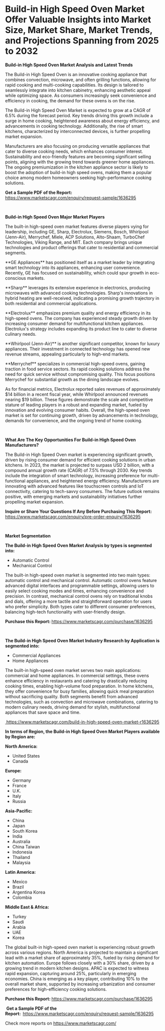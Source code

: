 <p><h1>Build-in High Speed Oven Market Offer Valuable Insights into Market Size, Market Share, Market Trends, and Projections Spanning from 2025 to 2032</h1></p><p><strong>Build-in High Speed Oven Market Analysis and Latest Trends</strong></p>
<p><p>The Build-in High Speed Oven is an innovative cooking appliance that combines convection, microwave, and often grilling functions, allowing for rapid cooking and multi-cooking capabilities. Its design is tailored to seamlessly integrate into kitchen cabinetry, enhancing aesthetic appeal while optimizing space. As consumers increasingly seek convenience and efficiency in cooking, the demand for these ovens is on the rise.</p><p>The Build-in High Speed Oven Market is expected to grow at a CAGR of 6.5% during the forecast period. Key trends driving this growth include a surge in home cooking, heightened awareness about energy efficiency, and advancements in cooking technology. Additionally, the rise of smart kitchens, characterized by interconnected devices, is further propelling market expansion. </p><p>Manufacturers are also focusing on producing versatile appliances that cater to diverse cooking needs, which enhances consumer interest. Sustainability and eco-friendly features are becoming significant selling points, aligning with the growing trend towards greener home appliances. The ongoing premiumization in the kitchen appliance sector is likely to boost the adoption of build-in high speed ovens, making them a popular choice among modern homeowners seeking high-performance cooking solutions.</p></p>
<p><strong>Get a Sample PDF of the Report:&nbsp;</strong> <a href="https://www.marketscagr.com/enquiry/request-sample/1636295?utm_campaign=2461&utm_medium=2&utm_source=Github&utm_content=ia&utm_term=23032025&utm_id=build-in-high-speed-oven">https://www.marketscagr.com/enquiry/request-sample/1636295</a></p>
<p>&nbsp;</p>
<p><strong>Build-in High Speed Oven Major Market Players</strong></p>
<p><p>The built-in high-speed oven market features diverse players vying for leadership, including GE, Sharp, Electrolux, Siemens, Bosch, Whirlpool (Jenn-Air), Merrychef, Miele, ACP Solutions, Alto-Shaam, TurboChef Technologies, Viking Range, and MIT. Each company brings unique technologies and product offerings that cater to residential and commercial segments.</p><p>**GE Appliances** has positioned itself as a market leader by integrating smart technology into its appliances, enhancing user convenience. Recently, GE has focused on sustainability, which could spur growth in eco-conscious markets.</p><p>**Sharp** leverages its extensive experience in electronics, producing microwaves with advanced cooking technologies. Sharp's innovations in hybrid heating are well-received, indicating a promising growth trajectory in both residential and commercial applications.</p><p>**Electrolux** emphasizes premium quality and energy efficiency in its high-speed ovens. The company has experienced steady growth driven by increasing consumer demand for multifunctional kitchen appliances. Electrolux's strategy includes expanding its product line to cater to diverse culinary needs.</p><p>**Whirlpool (Jenn-Air)** is another significant competitor, known for luxury appliances. Their investment in connected technology has opened new revenue streams, appealing particularly to high-end markets.</p><p>**Merrychef** specializes in commercial high-speed ovens, gaining traction in food service sectors. Its rapid cooking solutions address the need for quick service without compromising quality. This focus positions Merrychef for substantial growth as the dining landscape evolves.</p><p>As for financial metrics, Electrolux reported sales revenues of approximately $14 billion in a recent fiscal year, while Whirlpool announced revenues nearing $19 billion. These figures demonstrate the scale and competitive stature of leading players in a robust and expanding market, fueled by innovation and evolving consumer habits. Overall, the high-speed oven market is set for continuing growth, driven by advancements in technology, demands for convenience, and the ongoing trend of home cooking.</p></p>
<p>&nbsp;</p>
<p><strong>What Are The Key Opportunities For Build-in High Speed Oven Manufacturers?</strong></p>
<p><p>The Build-in High Speed Oven market is experiencing significant growth, driven by rising consumer demand for efficient cooking solutions in urban kitchens. In 2023, the market is projected to surpass USD 2 billion, with a compound annual growth rate (CAGR) of 7.5% through 2030. Key trends include the integration of smart technology, increasing preference for multi-functional appliances, and heightened energy efficiency. Manufacturers are innovating with advanced features like touchscreen controls and IoT connectivity, catering to tech-savvy consumers. The future outlook remains positive, with emerging markets and sustainability initiatives further propelling market expansion.</p></p>
<p><strong>Inquire or Share Your Questions If Any Before Purchasing This Report:</strong> <a href="https://www.marketscagr.com/enquiry/pre-order-enquiry/1636295?utm_campaign=2461&utm_medium=2&utm_source=Github&utm_content=ia&utm_term=23032025&utm_id=build-in-high-speed-oven">https://www.marketscagr.com/enquiry/pre-order-enquiry/1636295</a></p>
<p>&nbsp;</p>
<p><strong>Market Segmentation</strong></p>
<p><strong>The Build-in High Speed Oven Market Analysis by types is segmented into:</strong></p>
<p><ul><li>Automatic Control</li><li>Mechanical Control</li></ul></p>
<p><p>The built-in high-speed oven market is segmented into two main types: automatic control and mechanical control. Automatic control ovens feature advanced digital interfaces and programmable settings, allowing users to easily select cooking modes and times, enhancing convenience and precision. In contrast, mechanical control ovens rely on traditional knobs and dials, offering a more tactile and straightforward operation for users who prefer simplicity. Both types cater to different consumer preferences, balancing high-tech functionality with user-friendly design.</p></p>
<p><strong>Purchase this Report:&nbsp;</strong><a href="https://www.marketscagr.com/purchase/1636295?utm_campaign=2461&utm_medium=2&utm_source=Github&utm_content=ia&utm_term=23032025&utm_id=build-in-high-speed-oven">https://www.marketscagr.com/purchase/1636295</a></p>
<p>&nbsp;</p>
<p><strong>The Build-in High Speed Oven Market Industry Research by Application is segmented into:</strong></p>
<p><ul><li>Commercial Appliances</li><li>Home Appliances</li></ul></p>
<p><p>The built-in high-speed oven market serves two main applications: commercial and home appliances. In commercial settings, these ovens enhance efficiency in restaurants and catering by drastically reducing cooking times, enabling high-volume food preparation. In home kitchens, they offer convenience for busy families, allowing quick meal preparation without sacrificing quality. Both segments benefit from advanced technologies, such as convection and microwave combinations, catering to modern culinary needs, driving demand for stylish, multifunctional appliances that save space and time.</p></p>
<p><a href="https://www.marketscagr.com/build-in-high-speed-oven-market-r1636295?utm_campaign=2461&utm_medium=2&utm_source=Github&utm_content=ia&utm_term=23032025&utm_id=build-in-high-speed-oven">&nbsp;https://www.marketscagr.com/build-in-high-speed-oven-market-r1636295</a></p>
<p><strong>In terms of Region, the Build-in High Speed Oven Market Players available by Region are:</strong></p>
<p>
    <p> <strong> North America: </strong>
        <ul>
            <li>United States</li>
            <li>Canada</li>
        </ul>
        </p> 
    <p> <strong> Europe: </strong>
        <ul>
            <li>Germany</li>
            <li>France</li>
            <li>U.K.</li>
            <li>Italy</li>
            <li>Russia</li>
        </ul>
        </p> 
    <p> <strong> Asia-Pacific: </strong>
        <ul>
            <li>China</li>
            <li>Japan</li>
            <li>South Korea</li>
            <li>India</li>
            <li>Australia</li>
            <li>China Taiwan</li>
            <li>Indonesia</li>
            <li>Thailand</li>
            <li>Malaysia</li>
        </ul>
        </p> 
    <p> <strong> Latin America: </strong>
        <ul>
            <li>Mexico</li>
            <li>Brazil</li>
            <li>Argentina Korea</li>
            <li>Colombia</li>
        </ul>
        </p> 
    <p> <strong> Middle East & Africa: </strong>
        <ul>
            <li>Turkey</li>
            <li>Saudi</li>
            <li>Arabia</li>
            <li>UAE</li>
            <li>Korea</li>
        </ul>
    </p>
    </p>
<p><p>The global built-in high-speed oven market is experiencing robust growth across various regions. North America is projected to maintain a significant lead with a market share of approximately 35%, fueled by rising demand for kitchen automation. Europe follows closely with a 30% share, driven by a growing trend in modern kitchen designs. APAC is expected to witness rapid expansion, capturing around 25%, particularly in emerging economies. China is emerging as a key player, contributing 10% to the overall market share, supported by increasing urbanization and consumer preferences for high-efficiency cooking solutions.</p></p>
<p><strong>Purchase this Report: </strong><a href="https://www.marketscagr.com/purchase/1636295?utm_campaign=2461&utm_medium=2&utm_source=Github&utm_content=ia&utm_term=23032025&utm_id=build-in-high-speed-oven">https://www.marketscagr.com/purchase/1636295</a></p>
<p>&nbsp;<strong>Get a Sample PDF of the Report:&nbsp;&nbsp;</strong><a href="https://www.marketscagr.com/enquiry/request-sample/1636295?utm_campaign=2461&utm_medium=2&utm_source=Github&utm_content=ia&utm_term=23032025&utm_id=build-in-high-speed-oven">https://www.marketscagr.com/enquiry/request-sample/1636295</a></p>
<p><strong></strong></p>
<p>Check more reports on <a href="https://www.marketscagr.com/?utm_campaign=2461&utm_medium=2&utm_source=Github&utm_content=ia&utm_term=23032025&utm_id=build-in-high-speed-oven">https://www.marketscagr.com/</a></p>